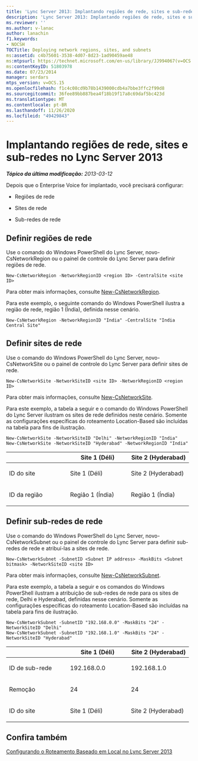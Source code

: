 ```yaml
---
title: 'Lync Server 2013: Implantando regiões de rede, sites e sub-redes'
description: 'Lync Server 2013: Implantando regiões de rede, sites e sub-redes.'
ms.reviewer: ''
ms.author: v-lanac
author: lanachin
f1.keywords:
- NOCSH
TOCTitle: Deploying network regions, sites, and subnets
ms:assetid: c4b75601-3538-4d07-8d23-1ad90459ae48
ms:mtpsurl: https://technet.microsoft.com/en-us/library/JJ994067(v=OCS.15)
ms:contentKeyID: 51803978
ms.date: 07/23/2014
manager: serdars
mtps_version: v=OCS.15
ms.openlocfilehash: f1c4c08cd9b78b1439000cdb4a7bbe3ffc2f99d8
ms.sourcegitcommit: 36fee89bb887bea4f18b19f17a8c69daf5bc423d
ms.translationtype: MT
ms.contentlocale: pt-BR
ms.lasthandoff: 11/26/2020
ms.locfileid: "49429843"
---
```

# <a name="deploying-network-regions-sites-and-subnets-in-lync-server-2013"></a>Implantando regiões de rede, sites e sub-redes no Lync Server 2013

<div data-xmlns="http://www.w3.org/1999/xhtml">

<div class="topic" data-xmlns="http://www.w3.org/1999/xhtml" data-msxsl="urn:schemas-microsoft-com:xslt" data-cs="https://msdn.microsoft.com/">

<div data-asp="https://msdn2.microsoft.com/asp">



</div>

<div id="mainSection">

<div id="mainBody">

<span> </span>

_**Tópico da última modificação:** 2013-03-12_

Depois que o Enterprise Voice for implantado, você precisará configurar:

  - Regiões de rede

  - Sites de rede

  - Sub-redes de rede

<div>

## <a name="define-network-regions"></a>Definir regiões de rede

Use o comando do Windows PowerShell do Lync Server, novo-CsNetworkRegion ou o painel de controle do Lync Server para definir regiões de rede.

    New-CsNetworkRegion -NetworkRegionID <region ID> -CentralSite <site ID>

Para obter mais informações, consulte [New-CsNetworkRegion](https://docs.microsoft.com/powershell/module/skype/New-CsNetworkRegion).

Para este exemplo, o seguinte comando do Windows PowerShell ilustra a região de rede, região 1 (Índia), definida nesse cenário.

    New-CsNetworkRegion -NetworkRegionID "India" -CentralSite "India Central Site"

<div>


</div>

</div>

<div>

## <a name="define-network-sites"></a>Definir sites de rede

Use o comando do Windows PowerShell do Lync Server, novo-CsNetworkSite ou o painel de controle do Lync Server para definir sites de rede.

    New-CsNetworkSite -NetworkSiteID <site ID> -NetworkRegionID <region ID>

Para obter mais informações, consulte [New-CsNetworkSite](https://docs.microsoft.com/powershell/module/skype/New-CsNetworkSite).

Para este exemplo, a tabela a seguir e o comando do Windows PowerShell do Lync Server ilustram os sites de rede definidos neste cenário. Somente as configurações específicas do roteamento Location-Based são incluídas na tabela para fins de ilustração.

    New-CsNetworkSite -NetworkSiteID "Delhi" -NetworkRegionID "India"
    New-CsNetworkSite -NetworkSiteID "Hyderabad" -NetworkRegionID "India"


<table>
<colgroup>
<col style="width: 33%" />
<col style="width: 33%" />
<col style="width: 33%" />
</colgroup>
<thead>
<tr class="header">
<th></th>
<th>Site 1 (Déli)</th>
<th>Site 2 (Hyderabad)</th>
</tr>
</thead>
<tbody>
<tr class="odd">
<td><p>ID do site</p></td>
<td><p>Site 1 (Déli)</p></td>
<td><p>Site 2 (Hyderabad)</p></td>
</tr>
<tr class="even">
<td><p>ID da região</p></td>
<td><p>Região 1 (Índia)</p></td>
<td><p>Região 1 (Índia)</p></td>
</tr>
</tbody>
</table>


<div>


</div>

</div>

<div>

## <a name="define-network-subnets"></a>Definir sub-redes de rede

Use o comando do Windows PowerShell do Lync Server, novo-CsNetworkSubnet ou o painel de controle do Lync Server para definir sub-redes de rede e atribuí-las a sites de rede.

    New-CsNetworkSubnet -SubnetID <Subnet IP address> -MaskBits <Subnet bitmask> -NetworkSiteID <site ID>

Para obter mais informações, consulte [New-CsNetworkSubnet](https://docs.microsoft.com/powershell/module/skype/New-CsNetworkSubnet).

Para este exemplo, a tabela a seguir e os comandos do Windows PowerShell ilustram a atribuição de sub-redes de rede para os sites de rede, Delhi e Hyderabad, definidas nesse cenário. Somente as configurações específicas do roteamento Location-Based são incluídas na tabela para fins de ilustração.

    New-CsNetworkSubnet -SubnetID "192.168.0.0" -MaskBits "24" -NetworkSiteID "Delhi"
    New-CsNetworkSubnet -SubnetID "192.168.1.0" -MaskBits "24" -NetworkSiteID "Hyderabad"


<table>
<colgroup>
<col style="width: 33%" />
<col style="width: 33%" />
<col style="width: 33%" />
</colgroup>
<thead>
<tr class="header">
<th></th>
<th>Site 1 (Déli)</th>
<th>Site 2 (Hyderabad)</th>
</tr>
</thead>
<tbody>
<tr class="odd">
<td><p>ID de sub-rede</p></td>
<td><p>192.168.0.0</p></td>
<td><p>192.168.1.0</p></td>
</tr>
<tr class="even">
<td><p>Remoção</p></td>
<td><p>24</p></td>
<td><p>24</p></td>
</tr>
<tr class="odd">
<td><p>ID do site</p></td>
<td><p>Site 1 (Déli)</p></td>
<td><p>Site 2 (Hyderabad)</p></td>
</tr>
</tbody>
</table>


<div>


</div>

</div>

<div>

## <a name="see-also"></a>Confira também


[Configurando o Roteamento Baseado em Local no Lync Server 2013](lync-server-2013-configuring-location-based-routing.md)  
  

</div>

</div>

<span> </span>

</div>

</div>

</div>


